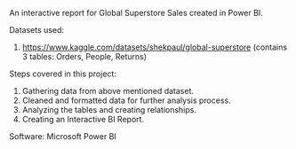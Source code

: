An interactive report for Global Superstore Sales created in Power BI.

Datasets used:
1)  https://www.kaggle.com/datasets/shekpaul/global-superstore (contains 3 tables: Orders, People, Returns)

Steps covered in this project:
1)  Gathering data from above mentioned dataset.
2)  Cleaned and formatted data for further analysis process.
3)  Analyzing the tables and creating relationships.
4)  Creating an Interactive BI Report.

Software: Microsoft Power BI
